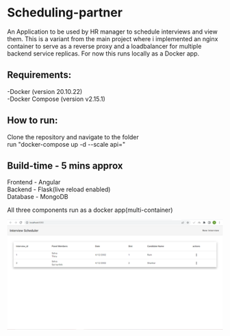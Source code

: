 # Scheduling-partner

An Application to be used by HR manager to schedule interviews and view them. This is a variant from the main project where i implemented an nginx container to serve as a reverse proxy and a loadbalancer for multiple backend service replicas. For now this runs locally as a Docker app.<br />

## Requirements: <br />

 -Docker (version 20.10.22) <br />
 -Docker Compose (version v2.15.1)<br />
 
## How to run:<br />
Clone the repository and navigate to the folder<br />
run "docker-compose up -d --scale api=<no of backend containers>"<br />
 
## Build-time - 5 mins approx<br />

Frontend - Angular<br />
Backend - Flask(live reload enabled)<br />
Database - MongoDB<br />

All three components run as a docker app(multi-container)

![alt text](https://github.com/Scheduling-Squad/Scheduling-partner/blob/main/snipping%20tool.PNG)

